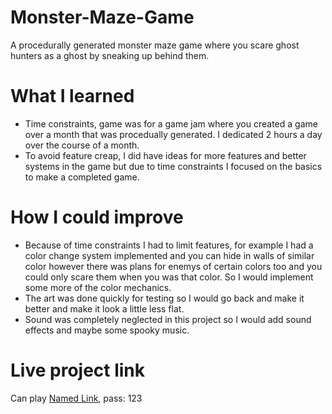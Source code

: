 # Monster-Maze-Game
A procedurally generated monster maze game where you scare ghost hunters as a ghost by sneaking up behind them.

# What I learned
* Time constraints, game was for a game jam where you created a game over a month that was procedually generated. I dedicated 2 hours a day over the course of a month.
* To avoid feature creap, I did have ideas for more features and better systems in the game but due to time constraints I focused on the basics to make a completed game.

# How I could improve
* Because of time constraints I had to limit features, for example I had a color change system implemented and you can hide in walls of similar color however there was plans for enemys of certain colors too and you could only scare them when you was that color. So I would implement some more of the color mechanics.
* The art was done quickly for testing so I would go back and make it better and make it look a little less flat.
* Sound was completely neglected in this project so I would add sound effects and maybe some spooky music.

# Live project link
Can play [Named Link](https://hikami.itch.io/monster-maze-game "Here"), pass: 123
